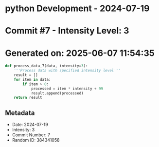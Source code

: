 ﻿# python Development - 2024-07-19
# Commit #7 - Intensity Level: 3
# Generated on: 2025-06-07 11:54:35
```python
def process_data_7(data, intensity=3):
    '''Process data with specified intensity level'''
    result = []
    for item in data:
        if item > 0:
            processed = item * intensity + 99
            result.append(processed)
    return result
```
## Metadata
- Date: 2024-07-19
- Intensity: 3
- Commit Number: 7
- Random ID: 384341058
